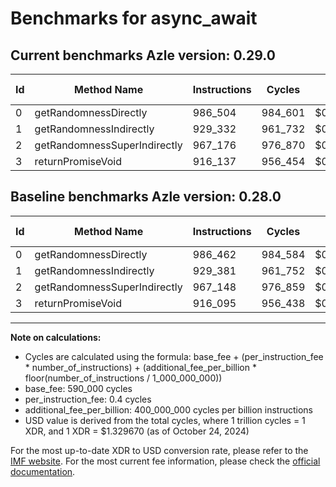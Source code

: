 # Benchmarks for async_await

## Current benchmarks Azle version: 0.29.0

| Id  | Method Name                  | Instructions | Cycles  | USD           | USD/Million Calls | Change                         |
| --- | ---------------------------- | ------------ | ------- | ------------- | ----------------- | ------------------------------ |
| 0   | getRandomnessDirectly        | 986_504      | 984_601 | $0.0000013092 | $1.30             | <font color="red">+42</font>   |
| 1   | getRandomnessIndirectly      | 929_332      | 961_732 | $0.0000012788 | $1.27             | <font color="green">-49</font> |
| 2   | getRandomnessSuperIndirectly | 967_176      | 976_870 | $0.0000012989 | $1.29             | <font color="red">+28</font>   |
| 3   | returnPromiseVoid            | 916_137      | 956_454 | $0.0000012718 | $1.27             | <font color="red">+42</font>   |

## Baseline benchmarks Azle version: 0.28.0

| Id  | Method Name                  | Instructions | Cycles  | USD           | USD/Million Calls |
| --- | ---------------------------- | ------------ | ------- | ------------- | ----------------- |
| 0   | getRandomnessDirectly        | 986_462      | 984_584 | $0.0000013092 | $1.30             |
| 1   | getRandomnessIndirectly      | 929_381      | 961_752 | $0.0000012788 | $1.27             |
| 2   | getRandomnessSuperIndirectly | 967_148      | 976_859 | $0.0000012989 | $1.29             |
| 3   | returnPromiseVoid            | 916_095      | 956_438 | $0.0000012717 | $1.27             |

---

**Note on calculations:**

- Cycles are calculated using the formula: base_fee + (per_instruction_fee \* number_of_instructions) + (additional_fee_per_billion \* floor(number_of_instructions / 1_000_000_000))
- base_fee: 590_000 cycles
- per_instruction_fee: 0.4 cycles
- additional_fee_per_billion: 400_000_000 cycles per billion instructions
- USD value is derived from the total cycles, where 1 trillion cycles = 1 XDR, and 1 XDR = $1.329670 (as of October 24, 2024)

For the most up-to-date XDR to USD conversion rate, please refer to the [IMF website](https://www.imf.org/external/np/fin/data/rms_sdrv.aspx).
For the most current fee information, please check the [official documentation](https://internetcomputer.org/docs/current/developer-docs/gas-cost#execution).
